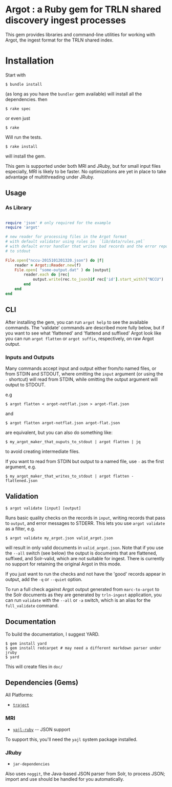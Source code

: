 # Argot : a Ruby gem for TRLN shared discovery ingest processes

This gem provides libraries and command-line utilities for working with Argot, the ingest format for
the TRLN shared index.

# Installation

Start with

    $ bundle install

(as long as you have the `bundler` gem available) will install all the dependencies. then


    $ rake spec

or even just

    $ rake

Will run the tests.

    $ rake install 
    
will install the gem.

This gem is supported under both MRI and JRuby, but for small input files especially, MRI is likely to be faster.  No optimizations are yet in place to
take advantage of multithreading under JRuby.

## Usage 

### As Library
```ruby

require 'json' # only required for the example
require 'argot'

# new reader for processing files in the Argot format
# with default validator using rules in  `lib/data/rules.yml`
# with default error handler that writes bad records and the error report
# to stdout

File.open("nccu-2015101201320.json") do |f|
    reader = Argot::Reader.new(f)
    File.open( "some-output.dat" ) do |output|
        reader.each do |rec|
            output.write(rec.to_json)if rec['id'].start_with?("NCCU")
        end
    end
end
```

## CLI

After installing the gem, you can run `argot help` to see the available commands.  The 'validate' commands are described more fully below, but if you want to see what 'flattened' and 'flattend and suffixed' Argot look like you can run `argot flatten` or `argot suffix`, respectively, on raw Argot output.  

### Inputs and Outputs

Many commands accept input and output either from/to named files, or from STDIN and STDOUT, where omitting the `input` argument (or using the `-` shortcut) will read from STDIN, while omitting the output argument will output to STDOUT.

e.g 

    $ argot flatten < argot-notflat.json > argot-flat.json    

and

    $ argot flatten argot-notflat.json argot-flat.json    

are equivalent, but you can also do something like:

    $ my_argot_maker_that_ouputs_to_stdout | argot flatten | jq 

to avoid creating intermediate files.

If you want to read from STDIN but output to a named file, use `-` as the first argument, e.g. 

    $ my_argot_maker_that_writes_to_stdout | argot flatten - flattened.json

## Validation

    $ argot validate [input] [output]

Runs basic quality checks on the records in `input`, writing records that pass to `output`, and error messages to STDERR.  This lets you use `argot validate` as a filter, e.g.

    $ argot validate my_argot.json valid_argot.json

will result in only valid documents in `valid_argot.json`.  Note that if you use the `--all` switch (see below) the output is documents that are flattened,
suffixed, and Solr-valid, which are not suitable for ingest.  There is currently no support for retaining the original Argot in this mode.

If you just want to run the checks and not have the 'good' records appear in output, add the `-q` or `--quiet` option.

To run a full check against Argot output generated from `marc-to-argot` to the Solr documents as they are generated by `trln-ingest` application, you can run
`validate` with the `--all` or `-a` switch, which is an alias for the 
`full_validate` command.

## Documentation

To build the documentation, I suggest YARD.  

    $ gem install yard
    $ gem install redcarpet # may need a different markdown parser under jruby
    $ yard

This will create files in `doc/`

## Dependencies (Gems)

All Platforms:

 * [`traject`](https://github.com/traject/traject)

### MRI

 * [`yajl-ruby`](https://github.com/brianmario/yajl-ruby) -- JSON support
 
To support this, you'll need the `yajl` system package installed.

### JRuby

 * `jar-dependencies` 

Also uses `noggit`, the Java-based JSON parser from Solr, to process JSON;
import and use should be handled for you automatically.